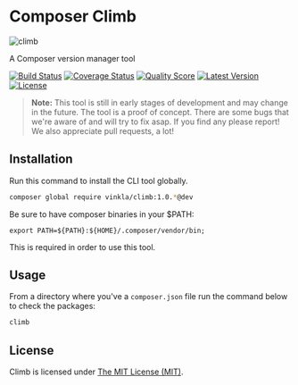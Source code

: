 # Composer Climb

![climb](https://cloud.githubusercontent.com/assets/499192/9735244/a9564544-5639-11e5-8bd2-e108f3d340c1.png)

A Composer version manager tool

[![Build Status](https://img.shields.io/travis/vinkla/climb/master.svg?style=flat)](https://travis-ci.org/vinkla/climb)
[![Coverage Status](https://img.shields.io/scrutinizer/coverage/g/vinkla/climb.svg?style=flat)](https://scrutinizer-ci.com/g/vinkla/climb/code-structure)
[![Quality Score](https://img.shields.io/scrutinizer/g/vinkla/climb.svg?style=flat)](https://scrutinizer-ci.com/g/vinkla/climb)
[![Latest Version](https://img.shields.io/github/release/vinkla/climb.svg?style=flat)](https://github.com/vinkla/climb/releases)
[![License](https://img.shields.io/packagist/l/vinkla/climb.svg?style=flat)](https://packagist.org/packages/vinkla/climb)

> **Note:** This tool is still in early stages of development and may change in the future. The tool is a proof of concept. There are some bugs that we're aware of and will try to fix asap. If you find any please report! We also appreciate pull requests, a lot!

## Installation

Run this command to install the CLI tool globally.
```bash
composer global require vinkla/climb:1.0.*@dev
```

Be sure to have composer binaries in your $PATH:
```
export PATH=${PATH}:${HOME}/.composer/vendor/bin;
```

This is required in order to use this tool.

## Usage

From a directory where you've a `composer.json` file run the command below to check the packages:
```bash
climb
```

## License

Climb is licensed under [The MIT License (MIT)](LICENSE).
